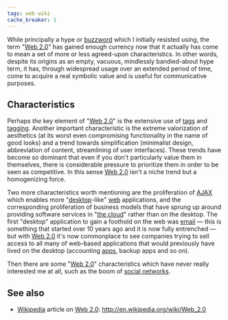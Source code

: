 ```yaml
---
tags: web wiki
cache_breaker: 1
---
```


While principally a hype or [buzzword](/wiki/buzzword) which I initially resisted using, the term "[Web 2.0](/wiki/Web_2.0)" has gained enough currency now that it actually has come to mean a set of more or less agreed-upon characteristics. In other words, despite its origins as an empty, vacuous, mindlessly bandied-about hype term, it has, through widespread usage over an extended period of time, come to acquire a real symbolic value and is useful for communicative purposes.

## Characteristics

Perhaps _the_ key element of "[Web 2.0](/wiki/Web_2.0)" is the extensive use of [tags](/wiki/tags) and [tagging](/wiki/tagging). Another important characteristic is the extreme valorization of aesthetics (at its worst even compromising functionality in the name of good looks) and a trend towards simplification (minimalist design, abbreviation of content, streamlining of user interfaces). These trends have become so dominant that even if you don't particularly value them in themselves, there is considerable pressure to prioritize them in order to be seen as competitive. In this sense [Web 2.0](/wiki/Web_2.0) isn't a niche trend but a homogenizing force.

Two more characteristics worth mentioning are the proliferation of [AJAX](/wiki/AJAX) which enables more "[desktop](/wiki/desktop)-like" [web](/wiki/web) applications, and the corresponding proliferation of business models that have sprung up around providing software services in "[the cloud](/wiki/the_cloud)" rather than on the desktop. The first "desktop" application to gain a foothold on the web was [email](/wiki/email) — this is something that started over 10 years ago and it is now fully entrenched — but with [Web 2.0](/wiki/Web_2.0) it's now commonplace to see companies trying to sell access to all many of web-based applications that would previously have lived on the desktop (accounting [apps](/wiki/apps), backup apps and so on).

Then there are some "[Web 2.0](/wiki/Web_2.0)" characteristics which have never really interested me at all, such as the boom of [social networks](/wiki/social_networks).

## See also

-   [Wikipedia](/wiki/Wikipedia) article on [Web 2.0](/wiki/Web_2.0): <http://en.wikipedia.org/wiki/Web_2.0>
